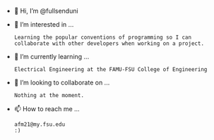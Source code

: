 - 👋 Hi, I’m @fullsenduni
- 👀 I’m interested in ...

      Learning the popular conventions of programming so I can collaborate with other developers when working on a project. 

- 🌱 I’m currently learning ...

      Electrical Engineering at the FAMU-FSU College of Engineering

- 💞️ I’m looking to collaborate on ...
  
      Nothing at the moment.
  
- 📫 How to reach me ...

      afm21@my.fsu.edu
      :)

